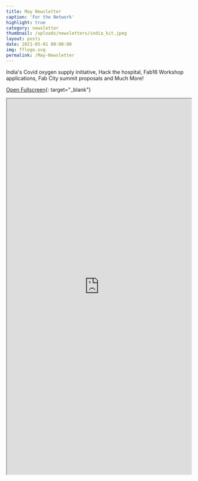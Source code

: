 ```yaml
---
title: May Newsletter
caption: 'For the Network' 
highlight: true
category: newsletter
thumbnail: /uploads/newsletters/india_kit.jpeg
layout: posts
date: 2021-05-01 00:00:00
img: fflogo.svg
permalink: /May-Newsletter
---
```


India's Covid oxygen supply initiative, Hack the hospital, Fab16 Workshop applications, Fab City summit proposals and Much More!

[Open Fullscreen](https://mailchi.mp/fabfoundation.org/the-fab-foundation-january-newsletter-is-here-4551314){: target="_blank"}

<iframe src="https://mailchi.mp/fabfoundation.org/the-fab-foundation-january-newsletter-is-here-4551314" style="max-width: 1024px; width: 100%; margin: 0 auto; height: 1024px"></iframe>
